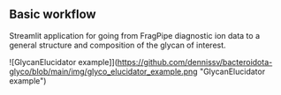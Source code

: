 ## Basic workflow

Streamlit application for going from FragPipe diagnostic ion data to a general structure and composition of the glycan of interest.

![GlycanElucidator example]](https://github.com/dennissv/bacteroidota-glyco/blob/main/img/glyco_elucidator_example.png "GlycanElucidator example")
